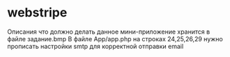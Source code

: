 # webstripe
Описания что должно делать данное мини-приложение хранится в файле задание.bmp
В файле App/app.php на строках 24,25,26,29 нужно прописать настройки smtp для корректной отправки email